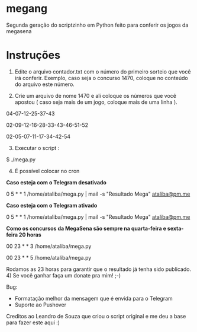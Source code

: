 megang
====

Segunda geração do scriptzinho em Python feito para conferir os jogos da megasena

Instruções
==========

1) Edite o arquivo contador.txt com o número do primeiro sorteio que você irá conferir. 
   Exemplo, caso seja o concurso 1470, coloque no conteúdo do arquivo este número. 

2) Crie um arquivo de nome 1470 e ali coloque os números que você apostou ( caso seja mais de um jogo,
coloque mais de uma linha ). 

04-07-12-25-37-43

02-09-12-16-28-33-43-46-51-52

02-05-07-11-17-34-42-54

3) Executar o script : 

$ ./mega.py


4) É possível colocar no cron

**Caso esteja com o Telegram desativado**

0 5 * * 1 /home/ataliba/mega.py  | mail -s "Resultado Mega" ataliba@pm.me

**Caso esteja com o Telegram ativado**

0 5 * * 1 /home/ataliba/mega.py | mail -s "Resultado Mega" ataliba@pm.me

**Como os concursos da MegaSena são sempre na quarta-feira e sexta-feira 20 horas**

00 23 * * 3 /home/ataliba/mega.py

00 23 * * 5 /home/ataliba/mega.py

Rodamos as 23 horas para garantir que o resultado já tenha sido publicado.  
4) Se você ganhar faça um donate pra mim! ;-)

Bug: 

* Formatação melhor da mensagem que é envida para o Telegram
* Suporte ao Pushover 


Creditos ao Leandro de Souza que criou o script original e me deu a base para fazer este aqui :) 

